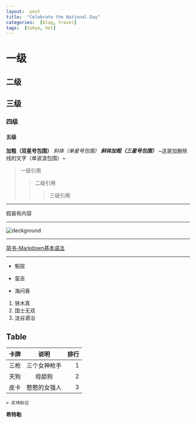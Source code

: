 ```yaml
---
layout:  post
title:  "Celebrate the National Day"
categories:  [blog, travel]
tags:  [tokyo, hot]
---
```

# 一级
## 二级
## 三级
### 四级
#### 五级
**加粗（双星号包围）**
*斜体（单星号包围）*
***斜体加粗（三星号包围）***
~这是加删除线的文字（单波浪包围）~
>一级引用
>>二级引用
>>>三级引用
---

假装有内容
***
![deckground](https://ss0.bdstatic.com/70cFvHSh_Q1YnxGkpoWK1HF6hhy/it/u=3645599466,3996243334&fm=26&gp=0.jpg)
***
[简书-Markdown基本语法](https://www.jianshu.com/p/191d1e21f7ed)
***
- 魁拔
+ 蛮吉
* 海问香
1. 铁木真
2. 国士无双
3. 泷谷源治
## **Table**
  卡牌|说明|排行
--|:--:|--:
三枪|三个女神枪手|1
天狗|母舔狗|2
皮卡|憨憨的女强人|3



    > 区块标记
**希特勒**